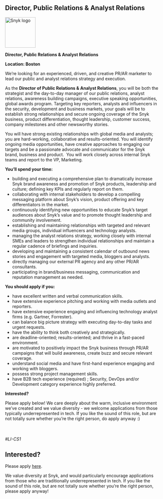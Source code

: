 Director, Public Relations & Analyst Relations
---

<img src="https://res.cloudinary.com/snyk/image/upload/v1537345894/press-kit/brand/logo-black.png" width="100" alt="Snyk logo" />

<p><strong>Director, Public Relations &amp; Analyst Relations</strong></p>
<p><strong>Location: Boston</strong></p>
<p><span style="font-weight: 400;">We’re looking for an experienced, driven, and creative PR/AR marketer to lead our public and analyst relations strategy and execution.&nbsp;</span></p>
<p><span style="font-weight: 400;">As the </span><strong>Director of Public Relations &amp; Analyst Relations</strong><span style="font-weight: 400;">, you will be both the strategist and the day-to-day manager of our public relations, analyst relations, awareness building campaigns, executive speaking opportunities, global awards program. Targeting key reporters, analysts and influencers in the security, development and business markets, your goals will be to establish strong relationships and secure ongoing coverage of the Snyk business, product differentiation, thought leadership, customer success, company milestones and other newsworthy stories.&nbsp;</span></p>
<p><span style="font-weight: 400;">You will have strong existing relationships with global media and analysts; you are hard-working, collaborative and results-oriented. You will identify ongoing media opportunities, have creative approaches to engaging our targets and be a passionate advocate and communicator for the Snyk brand, business and product.&nbsp; You will work closely across internal Snyk teams and report to the VP, Marketing.&nbsp;</span></p>
<p><strong>You’ll spend your time:</strong></p>
<ul>
<li style="font-weight: 400;"><span style="font-weight: 400;">building and executing a comprehensive plan to dramatically increase Snyk brand awareness and promotion of Snyk products, leadership and culture; defining key KPIs and regularly report on them.&nbsp;</span></li>
<li style="font-weight: 400;"><span style="font-weight: 400;">collaborating with internal stakeholders to develop a compelling messaging platform about Snyk’s vision, product offering and key differentiators in the market.&nbsp;</span></li>
<li style="font-weight: 400;"><span style="font-weight: 400;">continuously identifying new opportunities to educate Snyk’s target audiences about Snyk’s value and to promote thought leadership and community involvement.</span></li>
<li style="font-weight: 400;"><span style="font-weight: 400;">establishing and maintaining relationships with targeted and relevant media groups, individual influencers and technology analysts.&nbsp;</span></li>
<li style="font-weight: 400;"><span style="font-weight: 400;">managing the analyst relations strategy, working closely with internal SMEs and leaders to strengthen individual relationships and maintain a regular cadence of briefings and inquiries.&nbsp;</span></li>
<li style="font-weight: 400;"><span style="font-weight: 400;">developing and maintaining a consistent calendar of outbound news stories and engagement with targeted media, bloggers and analysts.&nbsp;</span></li>
<li style="font-weight: 400;"><span style="font-weight: 400;">directly managing our external PR agency and any other PR/AR consultants.&nbsp;</span></li>
<li style="font-weight: 400;"><span style="font-weight: 400;">participating in brand/business messaging, communication and reputation management as needed.</span></li>
</ul>
<p><strong>You should apply if you:</strong></p>
<ul>
<li style="font-weight: 400;"><span style="font-weight: 400;">have excellent written and verbal communication skills.</span></li>
<li style="font-weight: 400;"><span style="font-weight: 400;">have extensive experience pitching and working with media outlets and reporters.</span></li>
<li style="font-weight: 400;"><span style="font-weight: 400;">have extensive experience engaging and influencing technology analyst firms (e.g. Gartner, Forrester).</span></li>
<li style="font-weight: 400;"><span style="font-weight: 400;">can balance big picture strategy with executing day-to-day tasks and urgent requests.</span></li>
<li style="font-weight: 400;"><span style="font-weight: 400;">have the ability to think both creatively and strategically.</span></li>
<li style="font-weight: 400;"><span style="font-weight: 400;">are deadline-oriented; results-oriented; and thrive in a fast-paced environment.</span></li>
<li style="font-weight: 400;"><span style="font-weight: 400;">are motivated to positively impact the Snyk business through PR/AR campaigns that will build awareness, create buzz and secure relevant coverage.&nbsp;&nbsp;</span></li>
<li style="font-weight: 400;"><span style="font-weight: 400;">understand social media and have first-hand experience engaging and working with bloggers.</span></li>
<li style="font-weight: 400;"><span style="font-weight: 400;">possess strong project management skills.</span></li>
<li style="font-weight: 400;"><span style="font-weight: 400;">have B2B tech experience (required) ; Security, DevOps and/or Development category experience highly preferred.</span></li>
</ul>
<p><strong>Interested?</strong></p>
<p><span style="font-weight: 400;">Please apply below! We care deeply about the warm, inclusive environment we’ve created and we value diversity - we welcome applications from those typically underrepresented in tech. If you like the sound of this role, but are not totally sure whether you’re the right person, do apply anyway :)</span></p>
<p>&nbsp;</p>
<h5><span style="font-weight: 400;">#LI-CS1</span></h5>

Interested?
---

Please apply [here](https://boards.greenhouse.io/snyk/jobs/4564290002#app).

We value diversity at Snyk, and would particularly encourage applications from those who are traditionally underrepresented in tech.
If you like the sound of this role, but are not totally sure whether you’re the right person, please apply anyway!

